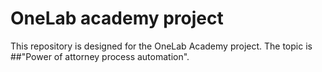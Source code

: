 # OneLab academy project
This repository is designed for the OneLab Academy project. The topic is ##"Power of attorney process automation".
